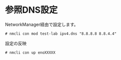 # 参照DNS設定
NetworkManager経由で設定します。  

```
# nmcli con mod test-lab ipv4.dns "8.8.8.8 8.8.4.4"
```

設定の反映  

```
# nmcli con up enoXXXXX
```

